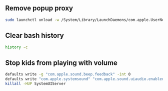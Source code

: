 ## Remove popup proxy

```bash
sudo launchctl unload -w /System/Library/LaunchDaemons/com.apple.UserNotificationCenter.plist
```

## Clear bash history

```bash
history -c
```

## Stop kids from playing with volume

```bash
defaults write -g "com.apple.sound.beep.feedback" -int 0
defaults write "com.apple.systemsound" "com.apple.sound.uiaudio.enabled" -int 0
killall -HUP SystemUIServer
```
